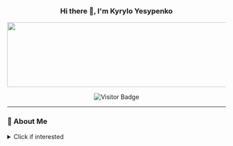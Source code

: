 
<div align="center">
  


  
### Hi there 👋, I'm Kyrylo Yesypenko 
<img src="https://s1.ezgif.com/tmp/ezgif-1bebfbf7f2f69e.gif" height="150" width="1000">

![Visitor Badge](https://komarev.com/ghpvc/?username=KirYes&style=flat&label=My+Profile+Visitors:&color=000000)
</div>

---
### 🚀 About Me 
 <details>
  <summary> Click if interested</summary>
<br>
  
 I'm a third-year Software Engineering student at **Politechnika Opolska** (Poland), originally from **Ukraine 🇺🇦**, passionate about building software and exploring new technologies.

<br>

- 💬 Ask me about anything you want
- 📫 How to reach me: kyrylo.yesypenko@student.po.edu.pl
- 😄 Pronouns: He/Him
- ⚡ Fun fact: I use Arch Linux btw 😄

---

### 🛠️ Languages I've Worked With
![C](https://img.shields.io/badge/C-00599C?style=flat&logo=c&logoColor=white)
![C++](https://img.shields.io/badge/C++-00599C?style=flat&logo=c%2B%2B&logoColor=white)
![C#](https://img.shields.io/badge/C%23-239120?style=flat&logo=sharp&logoColor=white)
![JavaScript](https://img.shields.io/badge/JavaScript-F7DF1E?style=flat&logo=javascript&logoColor=black)
![PHP](https://img.shields.io/badge/PHP-777BB4?style=flat&logo=php&logoColor=white)
![Rust](https://img.shields.io/badge/Rust-000000?style=flat&logo=rust&logoColor=white)
![Assembly](https://img.shields.io/badge/Assembly-6E4C13?style=flat&logo=gnu-assembler&logoColor=white)

---

### 🗃️ Databases
![MySQL](https://img.shields.io/badge/MySQL-4479A1?style=flat&logo=mysql&logoColor=white)
![Oracle](https://img.shields.io/badge/Oracle-F80000?style=flat&logo=oracle&logoColor=white)
![Microsoft SQL Server](https://img.shields.io/badge/MS_SQL_Server-CC2927?style=flat&logo=microsoft-sql-server&logoColor=white)

---

### 🧰 Tools & Editors
![Visual Studio](https://img.shields.io/badge/Visual_Studio-5C2D91?style=flat&logo=visual-studio&logoColor=white)
![VS Code](https://img.shields.io/badge/VS_Code-007ACC?style=flat&logo=visual-studio-code&logoColor=white)
![MATLAB](https://img.shields.io/badge/MATLAB-0076A8?style=flat&logo=mathworks&logoColor=white)
![Neovim](https://img.shields.io/badge/Neovim-57A143?style=flat&logo=neovim&logoColor=white)
![AutoCAD](https://img.shields.io/badge/AutoCAD-E00000?style=flat&logo=autodesk&logoColor=white)
![Blender](https://img.shields.io/badge/Blender-F5792A?style=flat&logo=blender&logoColor=white)
![CorelDRAW](https://img.shields.io/badge/CorelDRAW-46B12C?style=flat&logo=coreldraw&logoColor=white)
![Arch Linux](https://img.shields.io/badge/Arch_Linux-1793D1?style=flat&logo=arch-linux&logoColor=white)
![Cisco](https://img.shields.io/badge/Cisco-1BA0D7?style=flat&logo=cisco&logoColor=white)

---

### 🌐 Web Technologies
![HTML5](https://img.shields.io/badge/HTML5-E34F26?style=flat&logo=html5&logoColor=white)
![CSS3](https://img.shields.io/badge/CSS3-1572B6?style=flat&logo=css&logoColor=white)

---

### 🔗 Connect with Me
[![LinkedIn](https://img.shields.io/badge/LinkedIn-KyryloYesypenko-blue?style=flat&logo=linkedin)](https://linkedin.com/in/kiryes)

---

### 📊 GitHub Stats
<table border="0" cellspacing="0" cellpadding="0">
  <tr>
    <td><img src="https://github-readme-stats.vercel.app/api?username=KirYes&show_icons=true&bg_color=00000000&hide_border=true&theme=tokyonight" width="500"/></td>
    <td><img src="https://github-readme-stats.vercel.app/api/top-langs/?username=KirYes&bg_color=00000000&layout=compact&hide_border=true&theme=tokyonight" width="500"/></td>
    <td><img src="https://github-readme-streak-stats.herokuapp.com/?user=KirYes&theme=tokyonight&background=00000000&layout=compact&hide_border=true" width="500"/></td>
  </tr>
</table>





---

### 🏆 GitHub Trophies
[![trophy](https://github-profile-trophy.vercel.app/?username=KirYes&theme=tokyonight&no-frame=true&no-bg=true&row=1&column=9)](https://github.com/ryo-ma/github-profile-trophy)



---



### 📂 Featured Projects

🔹 [**FirstWebsite**](https://github.com/KirYes/FirstWebsite): My first ever website  
🔹 [**ComplexNumbersCalculatorQt**](https://github.com/KirYes/ComplexNumbersCalculatorQt): GUI calculator using Qt (C++)  
🔹 [**AnimalMatchingGameMAUI**](https://github.com/KirYes/AnimalMatchingGameMAUI): Game in C# using MAUI  
🔹 [**StudentNotesAppWPF**](https://github.com/KirYes/StudentNotesAppWPF): Notes app in C# with WPF  
🔹 [**WebsiteASP.NET-Core**](https://github.com/KirYes/WebsiteASP.NET-Core): .NET Core app with ChatGPT API, EF, and multiplayer 3D game


---

### 🔭 Currently Working On
- 🔍 Finding an internship, practice, or job to gain real-world experience
- 📖 Reading: *The Rust Programming Language*
- 🧠 Learning: Rust, mastering C/C++, and starting with JavaScript/TypeScript
- 🛠 Building: [Coming soon!]


</details>
